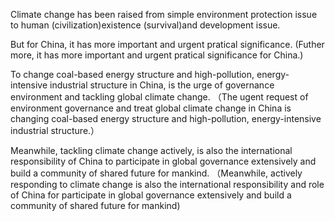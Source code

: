Climate change has been raised from simple environment protection issue to human (civilization)existence (survival)and development issue. 

But for China, it has more important and urgent pratical significance. 
(Futher more, it has more important and urgent pratical significance for China.)

To change coal-based energy structure and high-pollution, energy-intensive industrial structure in China, is the urge of governance environment and tackling global climate change. 
（The ugent request of environment governance and treat global climate change in China is changing coal-based energy structure and high-pollution, energy-intensive industrial structure.）

Meanwhile, tackling climate change actively, is also the international responsibility of China to participate in global governance extensively and build a community of shared future for mankind.
（Meanwhile, actively responding to climate change is also the international responsibility and role of China for participate in global governance extensively and build a community of shared future for mankind)
